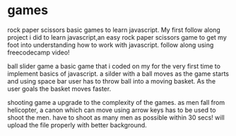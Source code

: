 # games
rock paper scissors
basic games to learn javascript.
My first follow along project i did to learn javascript,an easy rock paper scissors game to get my foot into understanding how to work with javascript.
follow along using freecodecamp video!

ball slider game
 a basic game that i coded on my for the very first time to implement basics of javascript. 
 a silder with a ball moves as the game starts and using space bar user has to throw ball into a moving basket. As the user goals the basket moves faster.

shooting game
 a upgrade to the complexity of the games. as men fall from helicopter, a canon which can move using arrow keys has to be used to shoot the men. have to shoot as many men as possible within 30 secs! will upload the file properly with better background.
 
